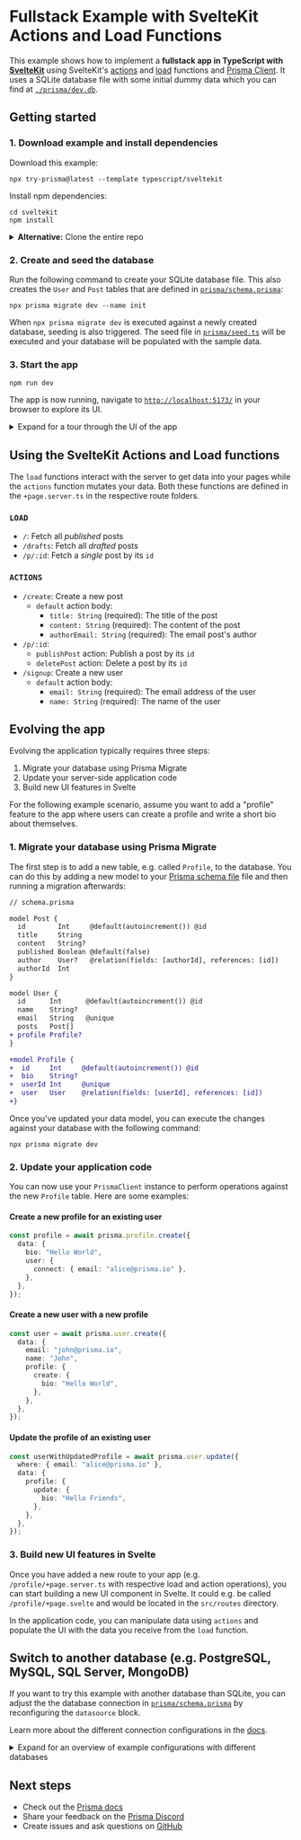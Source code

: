 # Fullstack Example with SvelteKit Actions and Load Functions

This example shows how to implement a **fullstack app in TypeScript with [SvelteKit](https://kit.svelte.dev/)** using SvelteKit's [actions](https://kit.svelte.dev/docs/form-actions) and [load](https://kit.svelte.dev/docs/form-actions#loading-data) functions and [Prisma Client](https://www.prisma.io/docs/reference/tools-and-interfaces/prisma-client). It uses a SQLite database file with some initial dummy data which you can find at [`./prisma/dev.db`](./prisma/dev.db).

## Getting started

### 1. Download example and install dependencies

Download this example:

```
npx try-prisma@latest --template typescript/sveltekit
```

Install npm dependencies:

```
cd sveltekit
npm install
```

<details><summary><strong>Alternative:</strong> Clone the entire repo</summary>

Clone this repository:

```
git clone git@github.com:prisma/prisma-examples.git --depth=1
```

Install npm dependencies:

```
cd prisma-examples/typescript/sveltekit
npm install
```

</details>

### 2. Create and seed the database

Run the following command to create your SQLite database file. This also creates the `User` and `Post` tables that are defined in [`prisma/schema.prisma`](./prisma/schema.prisma):

```
npx prisma migrate dev --name init
```

When `npx prisma migrate dev` is executed against a newly created database, seeding is also triggered. The seed file in [`prisma/seed.ts`](./prisma/seed.ts) will be executed and your database will be populated with the sample data.


### 3. Start the app

```
npm run dev
```

The app is now running, navigate to [`http://localhost:5173/`](http://localhost:5173/) in your browser to explore its UI.

<details><summary>Expand for a tour through the UI of the app</summary>

<br />

**Blog** (located in [`./src/routes/+page.svelte`](./src/routes/+page.svelte))

![home page](https://user-images.githubusercontent.com/49971500/214607585-2b21d5ea-7810-4f58-b866-f58f267e48a2.png)

**Signup** (located in [`./src/routes/signup/+page.svelte`](./src/routes/signup/+page.svelte))

![Sign up page](https://user-images.githubusercontent.com/49971500/214607832-be532abb-c28a-496c-b5b9-54295ab40edf.png)

**Create post (draft)** (located in [`./src/routes/create/+page.svelte`](./src/routes/create/+page.svelte))

![Create Post page](https://user-images.githubusercontent.com/49971500/214608388-022b23c6-05c5-4892-9839-a9e8c2de37c7.png)

**Drafts** (located in [`./src/routes/drafts/+page.svelte`](./src/routes/drafts/+page.svelte))

![View Draft[(https://user-images.githubusercontent.com/49971500/214608068-8a8b2b12-f47b-434f-b668-14fdd1df9edd.png)

**View post** (located in [`./src/routes/p/[id]/+page.svelte`](./src/routes/p/[id]/+page.svelte)) (delete or publish here)

![View Post](https://user-images.githubusercontent.com/49971500/214607411-9b470fa3-bc88-4b14-86e6-9ec18fd2e3dd.png)

</details>

## Using the SvelteKit Actions and Load functions

The `load` functions interact with the server to get data into your pages while the `actions` function mutates your data. Both these functions are defined in the `+page.server.ts` in the respective route folders.

### `LOAD`
- `/`: Fetch all *published* posts
- `/drafts`: Fetch all *drafted* posts
- `/p/:id`: Fetch a *single* post by its `id`

### `ACTIONS`
- `/create`: Create a new post
    - `default` action body:
        - `title: String` (required): The title of the post
        - `content: String` (required): The content of the post
        - `authorEmail: String` (required): The email post's author
- `/p/:id`:
    - `publishPost` action: Publish a post by its `id`
    - `deletePost` action: Delete a post by its `id`
- `/signup`: Create a new user
    - `default` action body:
        - `email: String` (required): The email address of the user
        - `name: String` (required): The name of the user

## Evolving the app

Evolving the application typically requires three steps:

1. Migrate your database using Prisma Migrate
1. Update your server-side application code
1. Build new UI features in Svelte

For the following example scenario, assume you want to add a "profile" feature to the app where users can create a profile and write a short bio about themselves.

### 1. Migrate your database using Prisma Migrate

The first step is to add a new table, e.g. called `Profile`, to the database. You can do this by adding a new model to your [Prisma schema file](./prisma/schema.prisma) file and then running a migration afterwards:

```diff
// schema.prisma

model Post {
  id        Int     @default(autoincrement()) @id
  title     String
  content   String?
  published Boolean @default(false)
  author    User?   @relation(fields: [authorId], references: [id])
  authorId  Int
}

model User {
  id      Int      @default(autoincrement()) @id
  name    String?
  email   String   @unique
  posts   Post[]
+ profile Profile?
}

+model Profile {
+  id     Int     @default(autoincrement()) @id
+  bio    String?
+  userId Int     @unique
+  user   User    @relation(fields: [userId], references: [id])
+}
```

Once you've updated your data model, you can execute the changes against your database with the following command:

```
npx prisma migrate dev
```

### 2. Update your application code

You can now use your `PrismaClient` instance to perform operations against the new `Profile` table. Here are some examples:

#### Create a new profile for an existing user

```ts
const profile = await prisma.profile.create({
  data: {
    bio: "Hello World",
    user: {
      connect: { email: "alice@prisma.io" },
    },
  },
});
```

#### Create a new user with a new profile

```ts
const user = await prisma.user.create({
  data: {
    email: "john@prisma.io",
    name: "John",
    profile: {
      create: {
        bio: "Hello World",
      },
    },
  },
});
```

#### Update the profile of an existing user

```ts
const userWithUpdatedProfile = await prisma.user.update({
  where: { email: "alice@prisma.io" },
  data: {
    profile: {
      update: {
        bio: "Hello Friends",
      },
    },
  },
});
```


### 3. Build new UI features in Svelte

Once you have added a new route to your app (e.g. `/profile/+page.server.ts` with respective load and action operations), you can start building a new UI component in Svelte. It could e.g. be called `/profile/+page.svelte` and would be located in the `src/routes` directory.

In the application code, you can manipulate data using `actions` and populate the UI with the data you receive from the `load` function.


## Switch to another database (e.g. PostgreSQL, MySQL, SQL Server, MongoDB)

If you want to try this example with another database than SQLite, you can adjust the the database connection in [`prisma/schema.prisma`](./prisma/schema.prisma) by reconfiguring the `datasource` block.

Learn more about the different connection configurations in the [docs](https://www.prisma.io/docs/reference/database-reference/connection-urls).

<details><summary>Expand for an overview of example configurations with different databases</summary>

### PostgreSQL

For PostgreSQL, the connection URL has the following structure:

```prisma
datasource db {
  provider = "postgresql"
  url      = "postgresql://USER:PASSWORD@HOST:PORT/DATABASE?schema=SCHEMA"
}
```

Here is an example connection string with a local PostgreSQL database:

```prisma
datasource db {
  provider = "postgresql"
  url      = "postgresql://janedoe:mypassword@localhost:5432/notesapi?schema=public"
}
```

### MySQL

For MySQL, the connection URL has the following structure:

```prisma
datasource db {
  provider = "mysql"
  url      = "mysql://USER:PASSWORD@HOST:PORT/DATABASE"
}
```

Here is an example connection string with a local MySQL database:

```prisma
datasource db {
  provider = "mysql"
  url      = "mysql://janedoe:mypassword@localhost:3306/notesapi"
}
```

### Microsoft SQL Server

Here is an example connection string with a local Microsoft SQL Server database:

```prisma
datasource db {
  provider = "sqlserver"
  url      = "sqlserver://localhost:1433;initial catalog=sample;user=sa;password=mypassword;"
}
```

### MongoDB

Here is an example connection string with a local MongoDB database:

```prisma
datasource db {
  provider = "mongodb"
  url      = "mongodb://USERNAME:PASSWORD@HOST/DATABASE?authSource=admin&retryWrites=true&w=majority"
}
```

</details>

## Next steps

- Check out the [Prisma docs](https://www.prisma.io/docs)
- Share your feedback on the [Prisma Discord](https://pris.ly/discord/)
- Create issues and ask questions on [GitHub](https://github.com/prisma/prisma/)

